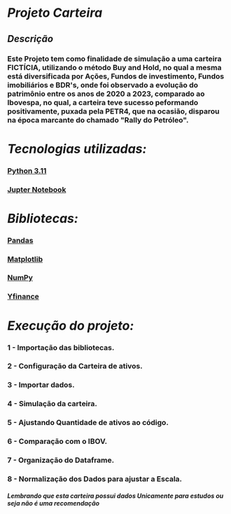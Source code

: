 # *Projeto Carteira* 

## *Descrição* 
### Este Projeto tem como finalidade de simulação a uma carteira FICTÍCIA, utilizando o método Buy and Hold, no qual a mesma está diversificada por Ações, Fundos de investimento, Fundos imobiliários e BDR's, onde foi observado a evolução do patrimônio entre os anos de 2020 a 2023, comparado ao Ibovespa, no qual, a carteira teve sucesso peformando positivamente, puxada pela PETR4, que na ocasião, disparou na época marcante do chamado "Rally do Petróleo".


# *Tecnologias utilizadas:*
### [Python 3.11](https://www.python.org/downloads/release/python-3110/)
### [Jupter Notebook](https://jupyter.org/)

# *Bibliotecas:*
### [Pandas](https://pypi.org/project/pandas/)
### [Matplotlib](https://pypi.org/project/matplotlib/)
### [NumPy](https://pypi.org/project/numpy/)
### [Yfinance](https://pypi.org/project/yahoo-finance/)

# *Execução do projeto:*
### 1 - Importação das bibliotecas.
### 2 - Configuração da Carteira de ativos.
### 3 - Importar dados.
### 4 - Simulação da carteira.
### 5 - Ajustando Quantidade de ativos ao código.
### 6 - Comparação com o IBOV.
### 7 - Organização do Dataframe.
### 8 - Normalização dos Dados para ajustar a Escala.

##### *Lembrando que esta carteira possui dados Unicamente para estudos ou seja não é uma recomendação* 
